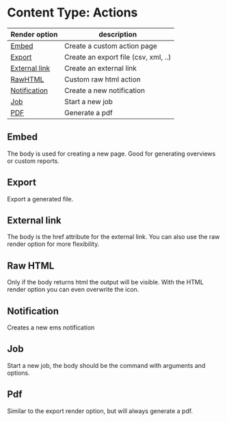 # Content Type: Actions

Render option | description
--- | ---
[Embed](#embed) | Create a custom action page
[Export](#export) | Create an export file (csv, xml, ..)
[External link](#external-link) | Create an external link
[RawHTML](#raw-html) | Custom raw html action
[Notification](#notification) | Create a new notification
[Job](#job) | Start a new job
[PDF](#pdf) | Generate a pdf 

## Embed
The body is used for creating a new page. 
Good for generating overviews or custom reports.

## Export
Export a generated file.

## External link
The body is the href attribute for the external link.
You can also use the raw render option for more flexibility.

## Raw HTML
Only if the body returns html the output will be visible. 
With the HTML render option you can even overwrite the icon.

## Notification
Creates a new ems notification

## Job
Start a new job, the body should be the command with arguments and options.

## Pdf
Similar to the export render option, but will always generate a pdf.


